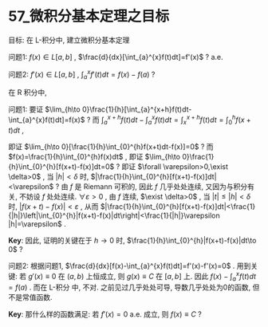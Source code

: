 # 57_微积分基本定理之目标

目标: 在 L-积分中, 建立微积分基本定理

问题1: $f(x)\in L[a,b]$ , $\frac{d}{dx}[\int_{a}^{x}f(t)dt]=f'(x)$ ? a.e.

问题2: $f'(x)\in L[a,b]$ , $\int_{a}^{x}f'(t)dt=f(x)-f(a)$ ?

在 R 积分中,

问题1: 要证 $\lim_{h\to 0}\frac{1}{h}[\int_{a}^{x+h}f(t)dt-\int_{a}^{x}f(t)dt]=f(x)$ ? 而 $\int_{a}^{x+h}f(t)dt-\int_{a}^{x}f(t)dt=\int_{x}^{x+h}f(t)dt=\int_{0}^{h}f(x+t)dt$ ,

 即证  $\lim_{h\to 0}[\frac{1}{h}\int_{0}^{h}f(x+t)dt-f(x)]=0$ ? 而 $f(x)=\frac{1}{h}\int_{0}^{h}f(x)dt$ , 即证 $\lim_{h\to 0}\frac{1}{h}\int_{0}^{h}[f(x+t)-f(x)]dt=0$ ? 即证 $\forall \varepsilon>0,\exist \delta>0$ , 当 $|h|<\delta$ 时, $|\frac{1}{h}\int_{0}^{h}[f(x+t)-f(x)]dt|<\varepsilon$ ? 由 $f$ 是 Riemann 可积的, 因此 $f$ 几乎处处连续, 又因为与积分有关, 不妨设 $f$ 处处连续.  $\forall \varepsilon>0$ , 由 $f$ 连续, $\exist \delta>0$ , 当 $|t|\le |h|<\delta$ 时, $|f(x+t)-f(x)|<\varepsilon$ , 从而 $|\frac{1}{h}\int_{0}^{h}[f(x+t)-f(x)]dt|<\frac{1}{|h|}\left|\int_{0}^{h}|f(x+t)-f(x)|dt\right|<\frac{1}{|h|}\varepsilon |h|=\varepsilon$ . 

**Key**: 因此, 证明的关键在于 $h\to 0$ 时, $\frac{1}{h}\int_{0}^{h}|f(x+t)-f(x)|dt\to 0$ ?

问题2: 根据问题1, $\frac{d}{dx}[f(x)-\int_{a}^{x}f(t)dt]=f'(x)-f'(x)=0$ . 用到关键: 若 $g'(x)\equiv 0$ 在 $(a,b)$ 上恒成立, 则 $g(x)\equiv C$ 在 $[a,b]$ 上. 因此 $f(x)-\int_{a}^{x}f(t)dt=f(a)$ . 而在 L-积分 中, 不对. 之前见过几乎处处可导, 导数几乎处处为0的函数, 但不是常值函数. 

**Key**: 那什么样的函数满足: 若 $f'(x)=0$ a.e. 成立, 则 $f(x)\equiv C$ ?


